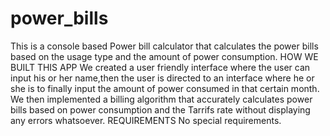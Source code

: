 # power_bills

This is a console based Power bill calculator that calculates the power bills based on the usage type and the amount of power consumption. HOW WE BUILT THIS APP We created a user friendly interface where the user can input his or her name,then the user is directed to an interface where he or she is to  finally input the amount of power consumed in that certain month. We then implemented a billing algorithm that accurately calculates power bills based on power consumption and the Tarrifs rate  without displaying any errors whatsoever. REQUIREMENTS No special requirements.